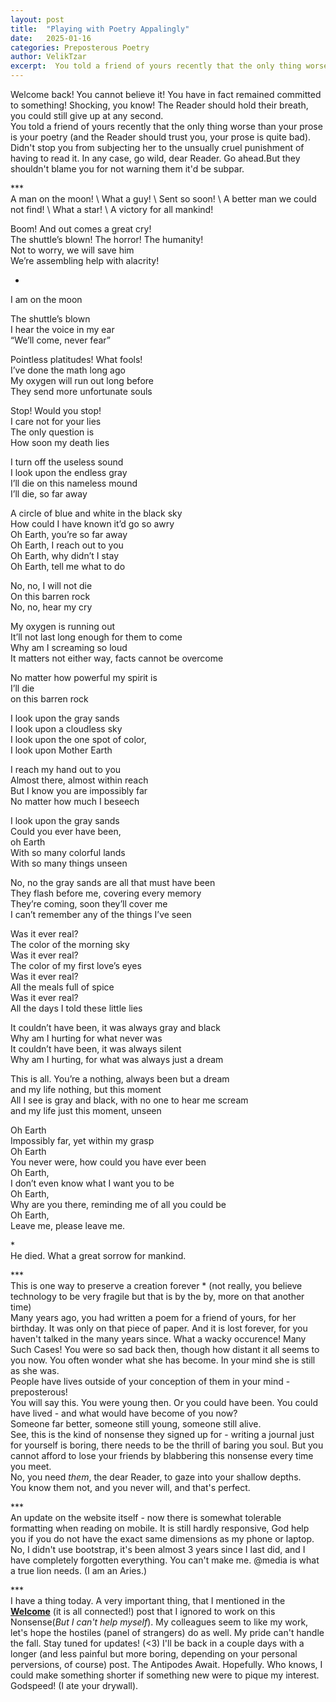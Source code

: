 ```yaml
---
layout: post
title:  "Playing with Poetry Appalingly"
date:   2025-01-16
categories: Preposterous Poetry 
author: VelikTzar
excerpt:  You told a friend of yours recently that the only thing worse than your prose is your poetry (and your prose is quite bad). Didn't stop you from subjecting her to the unsually cruel punishment of having to read it.
---
```


Welcome back! You cannot believe it! You have in fact remained committed to something! Shocking, you know! The Reader should hold their breath, you could still give up at any second.\
You told a friend of yours recently that the only thing worse than your prose is your poetry (and the Reader should trust you, your prose is quite bad). Didn't stop you from subjecting her to the 
unsually cruel punishment of having to read it. In any case, go wild, dear Reader. Go ahead.But they shouldn't blame you for not warning them it'd be subpar. 


***\
A man on the moon! \\
What a guy! \\
Sent so soon! \\
A better man we could not find! \\
What a star! \\
A victory for all mankind! 

Boom! And out comes a great cry! \
The shuttle’s blown! The horror! The humanity! \
Not to worry, we will save him \
We’re assembling help with alacrity!

*

I am on the moon
 
The shuttle’s blown \
I hear the voice in my ear \
“We’ll come, never fear” 

Pointless platitudes! What fools! \
I’ve done the math long ago\
My oxygen will run out long before \
They send more unfortunate souls

Stop! Would you stop!\
I care not for your lies\
The only question is \
How soon my death lies 

I turn off the useless sound \
I look upon the endless gray \
I’ll die on this nameless mound\
I’ll die, so far away 

A circle of blue and white in the black sky \
How could I have known it’d go so awry \
Oh Earth, you’re so far away\
Oh Earth, I reach out to you \
Oh Earth, why didn’t I stay\
Oh Earth, tell me what to do 

No, no, I will not die \
On this barren rock\
No, no, hear my cry 

My oxygen is running out\
It’ll not last long enough for them to come \
Why am I screaming so loud \
It matters not either way, facts cannot be overcome 

No matter how powerful my spirit is \
I’ll die \
on this barren rock 




I look upon the gray sands \
I look upon a cloudless sky \
I look upon the one spot of color, \
I look upon Mother Earth

I reach my hand out to you\
Almost there, almost within reach\
But I know you are impossibly far\
No matter how much I beseech 

I look upon the gray sands\
Could you ever have been, \
oh Earth\
With so many colorful lands \
With so many things unseen 

No, no the gray sands are all that must have been\
They flash before me, covering every memory \
They’re coming, soon they’ll cover me \
I can’t remember any of the things I’ve seen



Was it ever real?\
The color of the morning sky\
Was it ever real?\
The color of my first love’s eyes \
Was it ever real?\
All the meals full of spice \
Was it ever real? \
All the days I told these little lies 

It couldn’t have been, it was always gray and black\
Why am I hurting for what never was\
It couldn’t have been, it was always silent \
Why am I hurting, for what was always just a dream

This is all. You’re a nothing, always been but a dream  \
and my life nothing, but this moment \
All I see is gray and black, with no one to hear me scream \
and my life just this moment, unseen 

Oh Earth\
Impossibly far, yet within my grasp  \
Oh Earth\
You never were, how could you have ever been \
Oh Earth,\
I don’t even know what I want you to be \
Oh Earth,\
Why are you there, reminding me of all you could be \
Oh Earth,\
Leave me, please leave me. 

*\
He died. What a great sorrow for mankind.

\*\*\*\
This is one way to preserve a creation forever \* (not really, you believe technology to be very fragile but that is by the by, more on that another time)\
Many years ago, you had written a poem for a friend of yours, for her birthday. It was only on that piece of paper. And it is lost forever, for you haven't talked in the many years since. 
What a wacky occurence! Many Such Cases!
You were so sad back then, though how distant it all seems to you now. You often wonder what she has become. In your mind she is still as she was. \
People have lives outside of your conception of them in your mind - preposterous!\
You will say this. You were young then. Or you could have been. You could have lived - and what would have become of you now? \
Someone far better, someone still young, someone still alive. \
See, this is the kind of nonsense they signed up for - writing a journal just for yourself is boring, there needs to be the thrill of baring you soul. But you cannot afford to lose your friends by blabbering this nonsense every time you meet. \
No, you need *them*, the dear Reader, to gaze into your shallow depths.\
You know them not, and you never will, and that's perfect. 

***\
An update on the website itself - now there is somewhat tolerable formatting when reading on mobile. It is still hardly responsive, God help you if you do not have the exact same dimensions as my phone or laptop. No, I didn't use bootstrap, it's been almost 3 years since I last did, and I have completely forgotten everything. You can't make me. @media is what a true lion needs. (I am an Aries.) 

\*\*\*\
I have a thing today. A very important thing, that I mentioned in the **[Welcome](https://acrn.co.uk/welcome/2025/01/11/welcome.html)** (it is all connected!) post that I ignored to work on this Nonsense(*But I can't help myself*). My colleagues seem to like my work, let's hope the hostiles (panel of strangers) do as well. My pride can't handle the fall. Stay tuned for updates! (<3)
I'll be back in a couple days with a longer (and less painful but more boring, depending on your personal perversions, of course) post. The Antipodes Await. Hopefully. Who knows, I could make something shorter if something new were to pique my interest. Godspeed! (I ate your drywall).